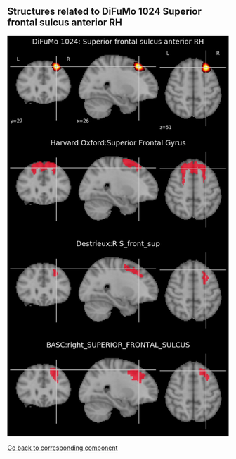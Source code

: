 


## Structures related to DiFuMo 1024 Superior frontal sulcus anterior RH

![11](11.jpg "Structures related to DiFuMo 1024 Superior frontal sulcus anterior RH")

[Go back to corresponding component](https://parietal-inria.github.io/DiFuMo/1024/html/11.html)